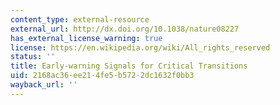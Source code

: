 ```yaml
---
content_type: external-resource
external_url: http://dx.doi.org/10.1038/nature08227
has_external_license_warning: true
license: https://en.wikipedia.org/wiki/All_rights_reserved
status: ''
title: Early-warning Signals for Critical Transitions
uid: 2168ac36-ee21-4fe5-b572-2dc1632f0bb3
wayback_url: ''
---
```

